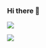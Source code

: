 ### Hi there 👋

![](https://github-readme-stats.vercel.app/api?username=LoveLH&show_icons=true&hide_border=true&count_private=true&custom_title=%E7%88%B1%E7%86%84%E7%81%AD%E4%BA%86%E7%81%AF%20%E5%BF%83%E5%9B%B4%E4%B8%80%E5%BA%A7%E5%9F%8E)

![](https://github-readme-stats.vercel.app/api/top-langs/?username=LoveLH&layout=compact&cache_seconds=1600&hide_title=true&card_width=445&hide_border=true)
<!--
**LoveLH/LoveLH** is a ✨ _special_ ✨ repository because its `README.md` (this file) appears on your GitHub profile.

Here are some ideas to get you started:

- 🔭 I’m currently working on ...
- 🌱 I’m currently learning ...
- 👯 I’m looking to collaborate on ...
- 🤔 I’m looking for help with ...
- 💬 Ask me about ...
- 📫 How to reach me: ...
- 😄 Pronouns: ...
- ⚡ Fun fact: ...
-->
